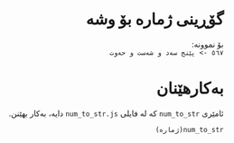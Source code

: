 <div dir=rtl>

# گۆڕینی ژمارە بۆ وشە
بۆ نموونە:  
`٥٦٧ -> پێنج سەد و شەست و حەوت`

# بەکارهێنان
ئامێری `num_to_str` کە لە فایلی `num_to_str.js` دایە، بەکار بهێنن.  

`
num_to_str(ژمارە)
`
